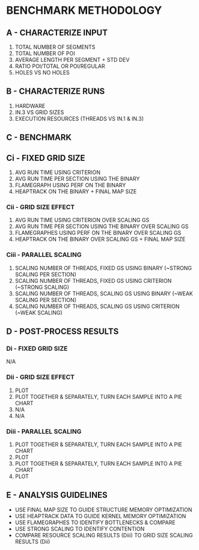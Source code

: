 # BENCHMARK METHODOLOGY

## A - CHARACTERIZE INPUT

1. TOTAL NUMBER OF SEGMENTS
2. TOTAL NUMBER OF POI
3. AVERAGE LENGTH PER SEGMENT + STD DEV
4. RATIO POI/TOTAL OR POI/REGULAR
5. HOLES VS NO HOLES

## B - CHARACTERIZE RUNS

1. HARDWARE
2. IN.3 VS GRID SIZES
3. EXECUTION RESOURCES (THREADS VS IN.1 & IN.3)

## C - BENCHMARK

## Ci - FIXED GRID SIZE

1. AVG RUN TIME USING CRITERION
2. AVG RUN TIME PER SECTION USING THE BINARY
3. FLAMEGRAPH USING PERF ON THE BINARY
4. HEAPTRACK ON THE BINARY + FINAL MAP SIZE

### Cii - GRID SIZE EFFECT

1. AVG RUN TIME USING CRITERION OVER SCALING GS
2. AVG RUN TIME PER SECTION USING THE BINARY OVER SCALING GS
3. FLAMEGRAPHES USING PERF ON THE BINARY OVER SCALING GS
4. HEAPTRACK ON THE BINARY OVER SCALING GS + FINAL MAP SIZE

### Ciii - PARALLEL SCALING

1. SCALING NUMBER OF THREADS, FIXED GS USING BINARY (~STRONG SCALING PER SECTION)
2. SCALING NUMBER OF THREADS, FIXED GS USING CRITERION (~STRONG SCALING)
3. SCALING NUMBER OF THREADS, SCALING GS USING BINARY (~WEAK SCALING PER SECTION)
4. SCALING NUMBER OF THREADS, SCALING GS USING CRITERION (~WEAK SCALING)

## D - POST-PROCESS RESULTS

### Di - FIXED GRID SIZE

N/A

### Dii - GRID SIZE EFFECT

1. PLOT
2. PLOT TOGETHER & SEPARATELY, TURN EACH SAMPLE INTO A PIE CHART
3. N/A
4. N/A

### Diii - PARALLEL SCALING

1. PLOT TOGETHER & SEPARATELY, TURN EACH SAMPLE INTO A PIE CHART
2. PLOT
3. PLOT TOGETHER & SEPARATELY, TURN EACH SAMPLE INTO A PIE CHART
4. PLOT

## E - ANALYSIS GUIDELINES

- USE FINAL MAP SIZE TO GUIDE STRUCTURE MEMORY OPTIMIZATION
- USE HEAPTRACK DATA TO GUIDE KERNEL MEMORY OPTIMIZATION
- USE FLAMEGRAPHES TO IDENTIFY BOTTLENECKS & COMPARE
- USE STRONG SCALING TO IDENTIFY CONTENTION
- COMPARE RESOURCE SCALING RESULTS (Diii) TO GRID SIZE SCALING RESULTS (Dii)

